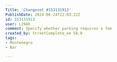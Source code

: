 ```yaml
---
Title: 'Changeset #153131913'
PublishDate: 2024-06-24T22:03:22Z
id: 153131913
user: L29Ah
comment: Specify whether parking requires a fee
created_by: StreetComplete_ee 58.0
tags:
- Montenegro
- Bar

---
```


